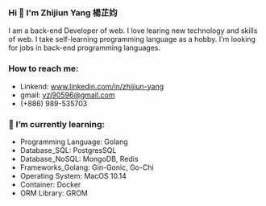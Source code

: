 ### Hi 👋 I'm Zhijiun Yang 楊芷㚬
I am a back-end Developer of web. I love learing new technology and skills of web. I take self-learning programming language as a hobby. I'm looking for jobs in back-end programming languages. <br />   
<!-- 我是一名網絡後端開發人員。 我喜歡學習網絡新技術和技能。 我把自學編程語言作為一種愛好。 我正在尋找後端編程語言的工作。-->

### How to reach me:
- Linkend: www.linkedin.com/in/zhijiun-yang
- gmail: yzj90596@gmail.com
- (+886) 989-535703

### 🌱 I’m currently learning:
- Programming Language: Golang
- Database_SQL: PostgresSQL
- Database_NoSQL: MongoDB, Redis
- Frameworks_Golang: Gin-Gonic, Go-Chi
- Operating System: MacOS 10.14
- Container: Docker
- ORM Library: GROM
<!-- Cloud Application Platform: AWS, Heroku, -->

<!-- <br/> ![](https://github-readme-stats.vercel.app/api?username=ZhijiunY&theme=dark)

- 🔭 I’m currently working on ...
- 🌱 I’m currently learning ...
- 👯 I’m looking to collaborate on ...
- 🤔 I’m looking for help with ...
- 💬 Ask me about ...
- 📫 How to reach me: ...
- 😄 Pronouns: ...
- ⚡ Fun fact: ...
-->
